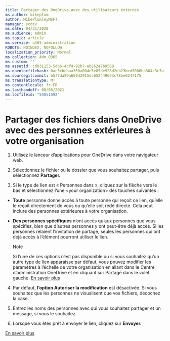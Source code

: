 ```yaml
---
title: Partager des OneDrive avec des utilisateurs externes
ms.author: mikeplum
author: MikePlumleyMSFT
manager: scotv
ms.date: 04/21/2020
ms.audience: Admin
ms.topic: article
ms.service: o365-administration
ROBOTS: NOINDEX, NOFOLLOW
localization_priority: Normal
ms.collection: Adm_O365
ms.custom: ''
ms.assetid: cd031153-5db6-4cf4-92b7-eb562e7b9568
ms.openlocfilehash: 0ac5cbebaa350a004e5e85de928d2eb23bcd3086ba304c3c3afdfa9c13e42188
ms.sourcegitcommit: b5f7da89a650d2915dc652449623c78be6247175
ms.translationtype: MT
ms.contentlocale: fr-FR
ms.lasthandoff: 08/05/2021
ms.locfileid: "54051592"
---
```

# <a name="share-files-in-onedrive-with-people-outside-your-organization"></a>Partager des fichiers dans OneDrive avec des personnes extérieures à votre organisation

1. Utilisez le lanceur d’applications pour OneDrive dans votre navigateur web. 
    
2. Sélectionnez le fichier ou le dossier que vous souhaitez partager, puis sélectionnez **Partager.** 
    
3. Si le type de lien est « Personnes dans », cliquez sur la flèche vers le bas et sélectionnez l’une \<your organization\> des touches suivantes : 
    
  - **Toute** personne donne accès à toute personne qui reçoit ce lien, qu’elle le reçoit directement de vous ou qu’elle soit redé directe. Cela peut inclure des personnes extérieures à votre organisation. 
    
  - **Des personnes spécifiques** n’ont accès qu’aux personnes que vous spécifiez, bien que d’autres personnes y ont peut-être déjà accès. Si les personnes relaient l’invitation de partage, seules les personnes qui ont déjà accès à l’élément pourront utiliser le lien. 
    
    > [!NOTE]
    > Si l’une de ces options n’est pas disponible ou si vous souhaitez qu’un autre type de lien apparaisse par  défaut, vous pouvez modifier les paramètres à l’échelle de votre organisation en allant dans le Centre d’administration OneDrive et en cliquant sur Partage dans le volet gauche. [En savoir plus](https://go.microsoft.com/fwlink/?linkid=871961)
  
4. Par défaut, **l’option Autoriser la modification** est désactivée. Si vous souhaitez que les personnes ne visualisent que vos fichiers, décochez la case. 
    
5. Entrez les noms des personnes avec qui vous souhaitez partager et un message, si vous le souhaitez.
    
6. Lorsque vous êtes prêt à envoyer le lien, cliquez sur **Envoyer.** 
    
[En savoir plus](https://go.microsoft.com/fwlink/?linkid=871861)
  


